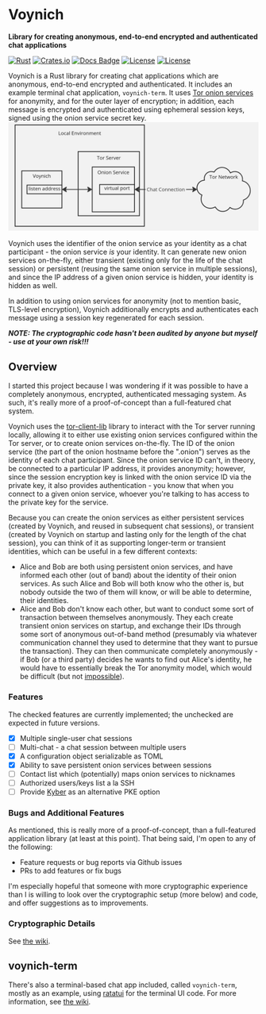 # Voynich

**Library for creating anonymous, end-to-end encrypted and authenticated chat applications**

[![Rust](https://github.com/jacklund/voynich/actions/workflows/rust.yml/badge.svg)](https://github.com/jacklund/voynich/actions/workflows/rust.yml)
[![Crates.io](https://img.shields.io/crates/v/voynich?style=flat-square)](https://crates.io/crates/voynich)
[![Docs Badge](https://img.shields.io/docsrs/voynich?logo=rust&style=flat-square)](https://docs.rs/crate/voynich/)
[![License](https://img.shields.io/badge/license-Apache%202.0-blue?style=flat-square)](LICENSE-APACHE)
[![License](https://img.shields.io/badge/license-MIT-blue?style=flat-square)](LICENSE-MIT)

Voynich is a Rust library for creating chat applications which are anonymous, end-to-end encrypted and authenticated. It includes an example terminal chat application, `voynich-term`. It uses [Tor onion services](https://community.torproject.org/onion-services/overview/) for anonymity, and for the outer layer of encryption; in addition, each message is encrypted and authenticated using ephemeral session keys, signed using the onion service secret key.
![Voynich Diagram](./voynich.jpg)

Voynich uses the identifier of the onion service as your identity as a chat participant - the onion service _is_ your identity. It can generate new onion services on-the-fly, either transient (existing only for the life of the chat session) or persistent (reusing the same onion service in multiple sessions), and since the IP address of a given onion service is hidden, your identity is hidden as well.

In addition to using onion services for anonymity (not to mention basic, TLS-level encryption), Voynich additionally encrypts and authenticates each message using a session key regenerated for each session.

***NOTE: The cryptographic code hasn't been audited by anyone but myself - use at your own risk!!!***

## Overview

I started this project because I was wondering if it was possible to have a completely anonymous, encrypted, authenticated messaging system. As such, it's really more of a proof-of-concept than a full-featured chat system.

Voynich uses the [tor-client-lib](https://crates.io/crates/tor-client-lib) library to interact with the Tor server running locally, allowing it to either use existing onion services configured within the Tor server, or to create onion services on-the-fly. The ID of the onion service (the part of the onion hostname before the ".onion") serves as the identity of each chat participant. Since the onion service ID can't, in theory, be connected to a particular IP address, it provides anonymity; however, since the session encryption key is linked with the onion service ID via the private key, it also provides authentication - you know that when you connect to a given onion service, whoever you're talking to has access to the private key for the service.

Because you can create the onion services as either persistent services (created by Voynich, and reused in subsequent chat sessions), or transient (created by Voynich on startup and lasting only for the length of the chat session), you can think of it as supporting longer-term or transient identities, which can be useful in a few different contexts:

- Alice and Bob are both using persistent onion services, and have informed each other (out of band) about the identity of their onion services. As such Alice and Bob will both know who the other is, but nobody outside the two of them will know, or will be able to determine, their identities.
- Alice and Bob don't know each other, but want to conduct some sort of transaction between themselves anonymously. They each create transient onion services on startup, and exchange their IDs through some sort of anonymous out-of-band method (presumably via whatever communication channel they used to determine that they want to pursue the transaction). They can then communicate completely anonymously - if Bob (or a third party) decides he wants to find out Alice's identity, he would have to essentially break the Tor anonymity model, which would be difficult (but not [impossible](https://en.wikipedia.org/wiki/Tor_(network)#Weaknesses)).

### Features

The checked features are currently implemented; the unchecked are expected in future versions.

- [x] Multiple single-user chat sessions
- [ ] Multi-chat - a chat session between multiple users
- [x] A configuration object serializable as TOML
- [x] Ability to save persistent onion services between sessions
- [ ] Contact list which (potentially) maps onion services to nicknames
- [ ] Authorized users/keys list a la SSH
- [ ] Provide [Kyber](https://en.wikipedia.org/wiki/Kyber) as an alternative PKE option

### Bugs and Additional Features

As mentioned, this is really more of a proof-of-concept, than a full-featured application library (at least at this point). That being said, I'm open to any of the following:

- Feature requests or bug reports via Github issues
- PRs to add features or fix bugs

I'm especially hopeful that someone with more cryptographic experience than I is willing to look over the cryptographic setup (more below) and code, and offer suggestions as to improvements.

### Cryptographic Details
See [the wiki](https://github.com/jacklund/voynich/wiki/Cryptographic-Details).

## voynich-term

There's also a terminal-based chat app included, called `voynich-term`, mostly as an example, using [ratatui](https://crates.io/crates/ratatui) for the terminal UI code.
For more information, see [the wiki](https://github.com/jacklund/voynich/wiki/Voynich%E2%80%90term).
